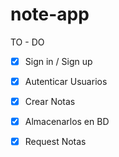 # note-app

TO - DO

- [x] Sign in / Sign up

- [x] Autenticar Usuarios

- [x] Crear Notas

- [x] Almacenarlos en BD

- [x] Request Notas
